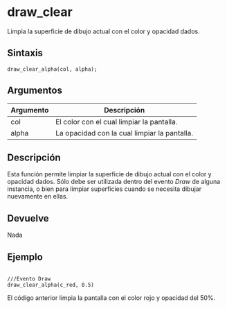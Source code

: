 # draw_clear

Limpia la superficie de dibujo actual con el color y opacidad dados.

## Sintaxis

  
```gml  
draw_clear_alpha(col, alpha);  
```  

## Argumentos

Argumento|Descripción|  
---|---|  
col|El color con el cual limpiar la pantalla.|  
alpha|La opacidad con la cual limpiar la pantalla.|  

## Descripción

Esta función permite limpiar la superficie de dibujo actual con el color y opacidad dados. Sólo debe ser utilizada dentro del evento _Draw_ de alguna instancia, o bien para limpiar superficies cuando se necesita dibujar nuevamente en ellas.

## Devuelve

Nada

## Ejemplo

  
```gml  
    
///Evento Draw  
draw_clear_alpha(c_red, 0.5)  
```  
El código anterior limpia la pantalla con el color rojo y opacidad del 50%.